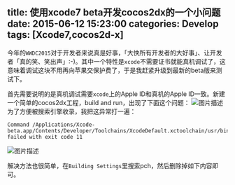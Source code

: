 title: 使用xcode7 beta开发cocos2dx的一个小问题
date: 2015-06-12 15:23:00
categories: Develop
tags: [Xcode7,cocos2d-x]
---

今年的`WWDC2015`对于开发者来说真是好事，「大快所有开发者的大好事」、让开发者「真的笑、笑出声」:-)。其中一个特性是`xcode`不需要证书就能真机调试了，这意味着调试这块不用再向苹果交保护费了，于是我赶紧升级到最新的beta版来测试下。
<!-- more --> 
首先需要说明的是真机调试需要`xcode`上的Apple ID和真机的Apple ID一致。新建一个简单的cocos2dx工程，build and run，出现了下面这个问题：
![图片描述][1]
为了方便被搜索引擎收录，我把这异常打一遍：

    Command /Applications/Xcode-beta.app/Contents/Developer/Toolchains/XcodeDefault.xctoolchain/usr/bin/clang failed with exit code 11

![图片描述][2]

解决方法也很简单，在`Building Settings`里搜索pch，然后删除掉如下内容即可。

  [1]: http://segmentfault.com/img/bVmklK
  [2]: http://segmentfault.com/img/bVmklO